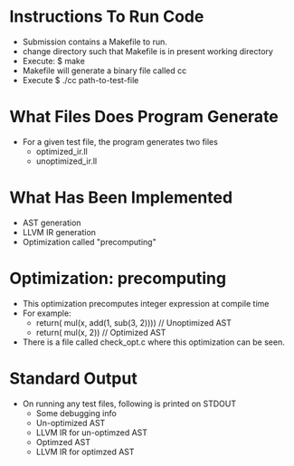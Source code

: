 # Instructions To Run Code
  - Submission contains a Makefile to run.
  - change directory such that Makefile is in present working directory
  - Execute: $ make
  - Makefile will generate a binary file called cc
  - Execute $ ./cc path-to-test-file

# What Files Does Program Generate
  - For a given test file, the program generates two files
    - optimized_ir.ll
    - unoptimized_ir.ll

# What Has Been Implemented
  - AST generation
  - LLVM IR generation
  - Optimization called "precomputing"

# Optimization: precomputing
  - This optimization precomputes integer expression at compile time
  - For example:
    - return( mul(x, add(1, sub(3, 2))))    // Unoptimized AST
    - return( mul(x, 2))                    // Optimized AST
  - There is a file called check_opt.c where this optimization can be seen.

# Standard Output
  - On running any test files, following is printed on STDOUT
    - Some debugging info
    - Un-optimized AST
    - LLVM IR for un-optimzed AST
    - Optimzed AST
    - LLVM IR for optimzed AST
